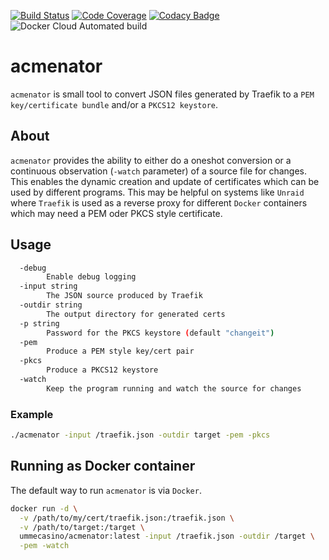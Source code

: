 [![Build Status](https://travis-ci.org/ummecasino/acmenator.svg?branch=master)](https://travis-ci.org/ummecasino/acmenator)
[![Code Coverage](https://codecov.io/gh/ummecasino/acmenator/branch/master/graph/badge.svg)](https://codecov.io/gh/ummecasino/acmenator)
[![Codacy Badge](https://api.codacy.com/project/badge/Grade/2ffa857ebafc4aca8a502cda4abca49a)](https://www.codacy.com/manual/ummecasino/acmenator?utm_source=github.com&amp;utm_medium=referral&amp;utm_content=ummecasino/acmenator&amp;utm_campaign=Badge_Grade)
![Docker Cloud Automated build](https://img.shields.io/docker/cloud/automated/ummecasino/acmenator)

# acmenator

`acmenator` is small tool to convert JSON files generated by Traefik to a `PEM key/certificate bundle` and/or a `PKCS12 keystore`.

## About

`acmenator` provides the ability to either do a oneshot conversion or a continuous observation (`-watch` parameter) of a source file for changes. This enables the dynamic creation and update of certificates which can be used by different programs.
This may be helpful on systems like `Unraid` where `Traefik` is used as a reverse proxy for different `Docker` containers which may need a PEM oder PKCS style certificate.

## Usage

```bash
  -debug
        Enable debug logging
  -input string
        The JSON source produced by Traefik
  -outdir string
        The output directory for generated certs
  -p string
        Password for the PKCS keystore (default "changeit")
  -pem
        Produce a PEM style key/cert pair
  -pkcs
        Produce a PKCS12 keystore
  -watch
        Keep the program running and watch the source for changes
```

### Example

```bash
./acmenator -input /traefik.json -outdir target -pem -pkcs
```

## Running as Docker container

The default way to run `acmenator` is via `Docker`.

```bash
docker run -d \
  -v /path/to/my/cert/traefik.json:/traefik.json \
  -v /path/to/target:/target \
  ummecasino/acmenator:latest -input /traefik.json -outdir /target \
  -pem -watch
```
